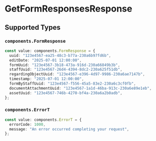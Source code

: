 # GetFormResponsesResponse


## Supported Types

### `components.FormResponse`

```typescript
const value: components.FormResponse = {
  uuid: "123e4567-ea25-48c3-b77a-230a6b97fd6b",
  editDate: "2025-07-01 12:00:00",
  formUuid: "123e4567-3b18-473a-916d-230a66849b3b",
  staffUuid: "123e4567-26d4-4394-8dc2-230a625f51db",
  regardingObjectUuid: "123e4567-e396-4d97-9986-230a6ae7147b",
  timestamp: "2025-07-01 12:00:00",
  formByStaffUuid: "123e4567-f556-45a5-83e2-230a6c3cf0fb",
  documentAttachmentUuid: "123e4567-1a1d-46ba-913c-230a6e89e1eb",
  assetUuid: "123e4567-746b-4270-bf4a-230a6a2b0adb",
};
```

### `components.ErrorT`

```typescript
const value: components.ErrorT = {
  errorCode: 1000,
  message: "An error occurred completing your request",
};
```

